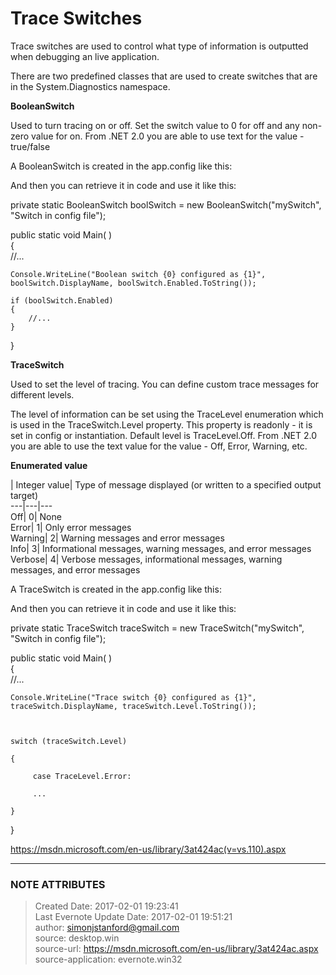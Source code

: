 # Trace Switches

Trace switches are used to control what type of information is outputted when
debugging an live application.

  

There are two predefined classes that are used to create switches that are in
the System.Diagnostics namespace.

  

 **BooleanSwitch**

Used to turn tracing on or off. Set the switch value to 0 for off and any non-
zero value for on. From .NET 2.0 you are able to use text for the value -
true/false

  

A BooleanSwitch is created in the app.config like this:

  

<configuration>  
  <system.diagnostics>  
    <switches>  
      <add name="mySwitch" value="1"/>  
    </switches>  
  </system.diagnostics>

</configuration>

  

And then you can retrieve it in code and use it like this:

  

private static BooleanSwitch boolSwitch = new BooleanSwitch("mySwitch",
"Switch in config file");

  
public static void Main( )  
{  
    //...

    Console.WriteLine("Boolean switch {0} configured as {1}", boolSwitch.DisplayName, boolSwitch.Enabled.ToString());

    if (boolSwitch.Enabled)  
    {  
        //...  
    }

}

  

  

 **TraceSwitch**

Used to set the level of tracing. You can define custom trace messages for
different levels.

  

The level of information can be set using the TraceLevel enumeration which is
used in the TraceSwitch.Level property. This property is readonly - it is set
in config or instantiation. Default level is TraceLevel.Off. From .NET 2.0 you
are able to use the text value for the value - Off, Error, Warning, etc.

  

 **Enumerated value**

|  Integer value| Type of message displayed (or written to a specified output
target)  
---|---|---  
Off| 0| None  
Error| 1| Only error messages  
Warning| 2| Warning messages and error messages  
Info| 3| Informational messages, warning messages, and error messages  
Verbose| 4| Verbose messages, informational messages, warning messages, and
error messages  
  
  

  

A TraceSwitch is created in the app.config like this:

  

<configuration>  
  <system.diagnostics>  
    <switches>  
      <add name="mySwitch" value="1"/>  
    </switches>  
  </system.diagnostics>

</configuration>

  

And then you can retrieve it in code and use it like this:

  

private static TraceSwitch traceSwitch = new TraceSwitch("mySwitch", "Switch
in config file");

  
public static void Main( )  
{  
    //...

    Console.WriteLine("Trace switch {0} configured as {1}", traceSwitch.DisplayName, traceSwitch.Level.ToString());

    

    switch (traceSwitch.Level)

    {

         case TraceLevel.Error:

         ... 

    }

}

  

<https://msdn.microsoft.com/en-us/library/3at424ac(v=vs.110).aspx>

  


---
### NOTE ATTRIBUTES
>Created Date: 2017-02-01 19:23:41  
>Last Evernote Update Date: 2017-02-01 19:51:21  
>author: simonjstanford@gmail.com  
>source: desktop.win  
>source-url: https://msdn.microsoft.com/en-us/library/3at424ac.aspx  
>source-application: evernote.win32  